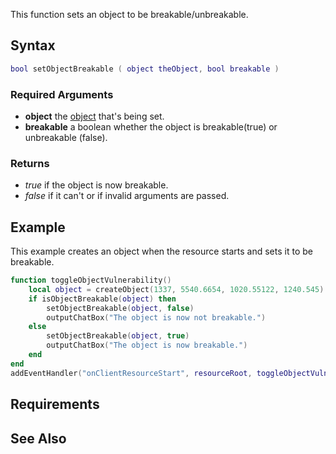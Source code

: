 This function sets an object to be breakable/unbreakable.

Syntax
------

``` lua
bool setObjectBreakable ( object theObject, bool breakable )
```

### Required Arguments

-   **object** the [object](/docs/object.md "wikilink") that's being set.
-   **breakable** a boolean whether the object is breakable(true) or unbreakable (false).

### Returns

-   *true* if the object is now breakable.
-   *false* if it can't or if invalid arguments are passed.

Example
-------

This example creates an object when the resource starts and sets it to be breakable.

``` lua
function toggleObjectVulnerability()
    local object = createObject(1337, 5540.6654, 1020.55122, 1240.545)
    if isObjectBreakable(object) then
        setObjectBreakable(object, false)
        outputChatBox("The object is now not breakable.")
    else
        setObjectBreakable(object, true)
        outputChatBox("The object is now breakable.")
    end
end
addEventHandler("onClientResourceStart", resourceRoot, toggleObjectVulnerability)
```

Requirements
------------

See Also
--------
